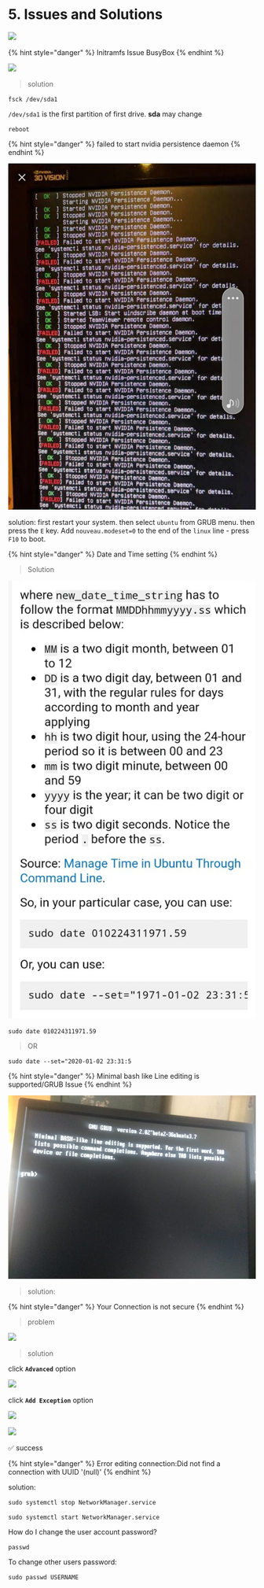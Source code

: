 # 5. Issues and Solutions

![](../.gitbook/assets/27659-bug-guy-1-.gif)

{% hint style="danger" %}
Initramfs Issue BusyBox 
{% endhint %}

![](../.gitbook/assets/image.jpg)

> solution

```text
fsck /dev/sda1
```

 `/dev/sda1` is the first partition of first drive. **sda**  may change

```text
reboot
```

{% hint style="danger" %}
failed to start nvidia persistence daemon
{% endhint %}

![](../.gitbook/assets/500089300355_338398.jpg)

solution: first restart your system. then select `ubuntu` from GRUB menu. then press the `E` key. Add `nouveau.modeset=0` to the end of the `linux` line - press `F10` to boot.

{% hint style="danger" %}
Date and Time setting
{% endhint %}

> Solution

![](../.gitbook/assets/image2.jpg)

```text
sudo date 010224311971.59
```

> OR

```text
sudo date --set="2020-01-02 23:31:5
```

{% hint style="danger" %}
Minimal bash like Line editing is supported/GRUB Issue
{% endhint %}

![](../.gitbook/assets/pic.jpg)

> solution:

{% hint style="danger" %}
Your Connection is not secure 
{% endhint %}

> problem

![](../.gitbook/assets/bb87bd14-b11a-4f38-bcc1-d053a9d6609f.jpg)

> solution

click **`Advanced`** option

![](../.gitbook/assets/0dee2d45-d936-417b-abc2-401c842eb369.jpg)

click **`Add Exception`** option

![](../.gitbook/assets/74ee58a8-e872-4a6f-92f6-de7993c444f7.jpg)

![](../.gitbook/assets/exception.jpg)

✅ success

{% hint style="danger" %}
Error editing connection:Did not find a connection with UUID '\(null\)'
{% endhint %}

solution:

```text
sudo systemctl stop NetworkManager.service
```

```text
sudo systemctl start NetworkManager.service
```

How do I change the user account password?

```text
passwd
```

To change other users password:

```text
sudo passwd USERNAME
```

